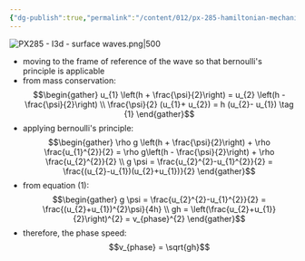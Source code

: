 ```yaml
---
{"dg-publish":true,"permalink":"/content/012/px-285-hamiltonian-mechanics-and-fluid-dynamics/term-2-fluid-dynamics/j-some-approximate-solutions/px-285-j7-surface-waves/","noteIcon":"1","created":"2025-08-27T13:15:24.277+01:00","updated":"2025-02-01T16:03:24.000+00:00"}
---
```


![PX285 - I3d - surface waves.png|500](/img/user/pics/PX285%20-%20I3d%20-%20surface%20waves.png)

- moving to the frame of reference of the wave so that bernoulli's principle is applicable
- from mass conservation:
$$\begin{gather}
u_{1} \left(h + \frac{\psi}{2}\right) = u_{2} \left(h - \frac{\psi}{2}\right) \\
\frac{\psi}{2} (u_{1}+ u_{2}) = h (u_{2}- u_{1}) \tag {1}
\end{gather}$$
- applying bernoulli's principle:
$$\begin{gather}
\rho g \left(h + \frac{\psi}{2}\right) + \rho \frac{u_{1}^{2}}{2} = \rho g\left(h - \frac{\psi}{2}\right) + \rho \frac{u_{2}^{2}}{2} \\
g \psi = \frac{u_{2}^{2}-u_{1}^{2}}{2} = \frac{(u_{2}-u_{1})(u_{2}+u_{1})}{2}
\end{gather}$$
- from equation $(1):$
$$\begin{gather}
g \psi = \frac{u_{2}^{2}-u_{1}^{2}}{2} = \frac{(u_{2}+u_{1})^{2}\psi}{4h} \\
gh = \left(\frac{u_{2}+u_{1}}{2}\right)^{2} = v_{phase}^{2}
\end{gather}$$
- therefore, the phase speed:
$$v_{phase} = \sqrt{gh}$$
